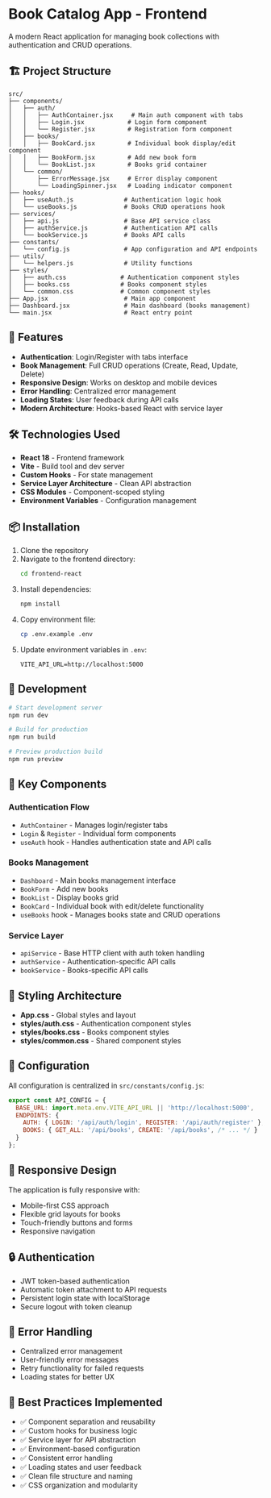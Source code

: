 # Book Catalog App - Frontend

A modern React application for managing book collections with authentication and CRUD operations.

## 🏗️ Project Structure

```
src/
├── components/
│   ├── auth/
│   │   ├── AuthContainer.jsx     # Main auth component with tabs
│   │   ├── Login.jsx            # Login form component
│   │   └── Register.jsx         # Registration form component
│   ├── books/
│   │   ├── BookCard.jsx         # Individual book display/edit component
│   │   ├── BookForm.jsx         # Add new book form
│   │   └── BookList.jsx         # Books grid container
│   └── common/
│       ├── ErrorMessage.jsx     # Error display component
│       └── LoadingSpinner.jsx   # Loading indicator component
├── hooks/
│   ├── useAuth.js              # Authentication logic hook
│   └── useBooks.js             # Books CRUD operations hook
├── services/
│   ├── api.js                  # Base API service class
│   ├── authService.js          # Authentication API calls
│   └── bookService.js          # Books API calls
├── constants/
│   └── config.js               # App configuration and API endpoints
├── utils/
│   └── helpers.js              # Utility functions
├── styles/
│   ├── auth.css               # Authentication component styles
│   ├── books.css              # Books component styles
│   └── common.css             # Common component styles
├── App.jsx                     # Main app component
├── Dashboard.jsx               # Main dashboard (books management)
└── main.jsx                    # React entry point
```

## 🚀 Features

- **Authentication**: Login/Register with tabs interface
- **Book Management**: Full CRUD operations (Create, Read, Update, Delete)
- **Responsive Design**: Works on desktop and mobile devices
- **Error Handling**: Centralized error management
- **Loading States**: User feedback during API calls
- **Modern Architecture**: Hooks-based React with service layer

## 🛠️ Technologies Used

- **React 18** - Frontend framework
- **Vite** - Build tool and dev server
- **Custom Hooks** - For state management
- **Service Layer Architecture** - Clean API abstraction
- **CSS Modules** - Component-scoped styling
- **Environment Variables** - Configuration management

## 📦 Installation

1. Clone the repository
2. Navigate to the frontend directory:
   ```bash
   cd frontend-react
   ```
3. Install dependencies:
   ```bash
   npm install
   ```
4. Copy environment file:
   ```bash
   cp .env.example .env
   ```
5. Update environment variables in `.env`:
   ```
   VITE_API_URL=http://localhost:5000
   ```

## 🔧 Development

```bash
# Start development server
npm run dev

# Build for production
npm run build

# Preview production build
npm run preview
```

## 📁 Key Components

### Authentication Flow
- `AuthContainer` - Manages login/register tabs
- `Login` & `Register` - Individual form components
- `useAuth` hook - Handles authentication state and API calls

### Books Management
- `Dashboard` - Main books management interface
- `BookForm` - Add new books
- `BookList` - Display books grid
- `BookCard` - Individual book with edit/delete functionality
- `useBooks` hook - Manages books state and CRUD operations

### Service Layer
- `apiService` - Base HTTP client with auth token handling
- `authService` - Authentication-specific API calls
- `bookService` - Books-specific API calls

## 🎨 Styling Architecture

- **App.css** - Global styles and layout
- **styles/auth.css** - Authentication component styles
- **styles/books.css** - Books component styles  
- **styles/common.css** - Shared component styles

## 🔧 Configuration

All configuration is centralized in `src/constants/config.js`:

```javascript
export const API_CONFIG = {
  BASE_URL: import.meta.env.VITE_API_URL || 'http://localhost:5000',
  ENDPOINTS: {
    AUTH: { LOGIN: '/api/auth/login', REGISTER: '/api/auth/register' },
    BOOKS: { GET_ALL: '/api/books', CREATE: '/api/books', /* ... */ }
  }
};
```

## 📱 Responsive Design

The application is fully responsive with:
- Mobile-first CSS approach
- Flexible grid layouts for books
- Touch-friendly buttons and forms
- Responsive navigation

## 🔒 Authentication

- JWT token-based authentication
- Automatic token attachment to API requests
- Persistent login state with localStorage
- Secure logout with token cleanup

## 🚧 Error Handling

- Centralized error management
- User-friendly error messages
- Retry functionality for failed requests
- Loading states for better UX

## 🧪 Best Practices Implemented

- ✅ Component separation and reusability
- ✅ Custom hooks for business logic
- ✅ Service layer for API abstraction
- ✅ Environment-based configuration
- ✅ Consistent error handling
- ✅ Loading states and user feedback
- ✅ Clean file structure and naming
- ✅ CSS organization and modularity
